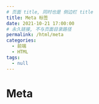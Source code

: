 ```yaml
---
# 页面 title, 同时也是 侧边栏 title
title: Meta 标签
date: 2021-10-21 17:00:00
# 永久链接, 不与页面目录路径
permalink: /html/meta
categories: 
  - 前端
  - HTML
tags: 
  - null
---
```

# Meta